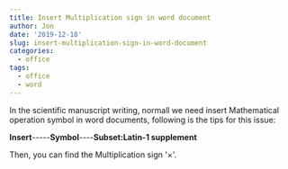 ```yaml
---
title: Insert Multiplication sign in word document
author: Jon
date: '2019-12-18'
slug: insert-multiplication-sign-in-word-document
categories:
  - office
tags:
  - office
  - word
---
```

In the scientific manuscript writing, normall we need insert Mathematical operation symbol in word documents, following is the tips for this issue:

**Insert**-----**Symbol**----**Subset:Latin-1 supplement**

Then, you can find the Multiplication sign '$\times$'.
